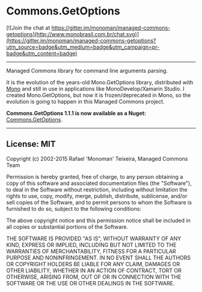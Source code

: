Commons.GetOptions
==================

[![Join the chat at https://gitter.im/monoman/managed-commons-getoptions](http://www.monobrasil.com.br/chat.svg)](https://gitter.im/monoman/managed-commons-getoptions?utm_source=badge&utm_medium=badge&utm_campaign=pr-badge&utm_content=badge)

----------

Managed Commons library for command line arguments parsing.

It is the evolution of the years-old Mono.GetOptions library, distributed with [Mono](http://www.mono-project.com) and still in use in applications like MonoDevelop/Xamarin Studio.
I created Mono.GetOptions, but now it is frozen/deprecated in Mono, so the evolution is going to happen in this Managed Commons project.

__Commons.GetOptions 1.1.1 is now available as a Nuget:__ [Commons.GetOptions](https://www.nuget.org/packages/Commons.GetOptions/).

----------

License: MIT
------------

Copyright (c) 2002-2015 Rafael 'Monoman' Teixeira, Managed Commons Team

Permission is hereby granted, free of charge, to any person obtaining a copy
of this software and associated documentation files (the "Software"), to deal
in the Software without restriction, including without limitation the rights
to use, copy, modify, merge, publish, distribute, sublicense, and/or sell
copies of the Software, and to permit persons to whom the Software is
furnished to do so, subject to the following conditions:

The above copyright notice and this permission notice shall be included in all
copies or substantial portions of the Software.

THE SOFTWARE IS PROVIDED "AS IS", WITHOUT WARRANTY OF ANY KIND, EXPRESS OR
IMPLIED, INCLUDING BUT NOT LIMITED TO THE WARRANTIES OF MERCHANTABILITY,
FITNESS FOR A PARTICULAR PURPOSE AND NONINFRINGEMENT. IN NO EVENT SHALL THE
AUTHORS OR COPYRIGHT HOLDERS BE LIABLE FOR ANY CLAIM, DAMAGES OR OTHER
LIABILITY, WHETHER IN AN ACTION OF CONTRACT, TORT OR OTHERWISE, ARISING FROM,
OUT OF OR IN CONNECTION WITH THE SOFTWARE OR THE USE OR OTHER DEALINGS IN THE
SOFTWARE.